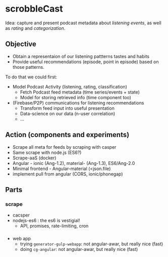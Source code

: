 # scrobbleCast

Idea: capture and present podcast metadata about *listening events*, as well as *rating* and *categorization*.

## Objective 

* Obtain a representaion of our listening pattterns tastes and habits
* Provide useful recommendations (episode, point in episode) based on those patterns.

To do that we could first:

* Model Podcast Activity (listening, rating, classification)
  * Fetch Podcast feed metadata (time series/events + state)
  * Model for storing retrieved info (time component too)
* (Firebase/P2P) communications for listening recommendations
  * Transform feed input into useful presentation
  * Data-science on our data (n-user correlation)
  * ...

## Action (components and experiments)

* Scrape all meta for feeds by scraping with casper
* Same scrape with node.js (ES6?)
* Scrape-aaS (docker)
* Angular - ionic (Ang-1.2), material- (Ang-1.3), ES6/Ang-2.0
* Minimal frontend - Angular-material (<json.file)
* implement pull from angular (CORS, ionic/phonegap)

## Parts

### scrape 

* cacsper
* nodejs-es6 : the es6 is vestigial!
    * API, promises, rate-limiting, cron

###
* web app
    * trying `generator-gulp-webapp`: not angular-awar, but really nice (fast)
    * doing `cg-angular`: not angular-awar, but really nice (fast)